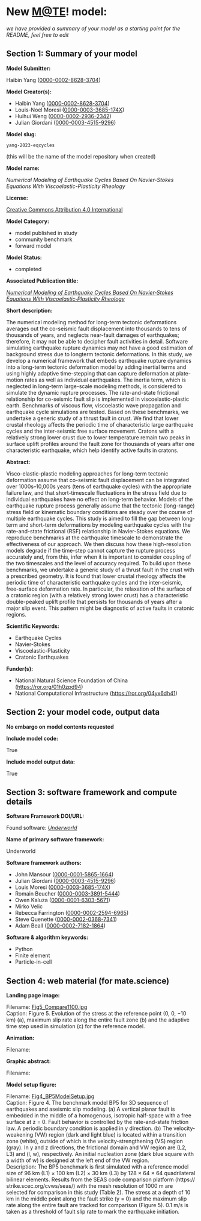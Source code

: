 # New [M@TE](https://mate.science/)! model: 
 _we have provided a summary of your model as a starting point for the README, feel free to edit_
## Section 1: Summary of your model   

**Model Submitter:**  

Haibin Yang ([0000-0002-8628-3704](https://orcid.org/0000-0002-8628-3704))

**Model Creator(s):**  

- Haibin Yang ([0000-0002-8628-3704](https://orcid.org/0000-0002-8628-3704))  
- Louis-Noel Moresi ([0000-0003-3685-174X](https://orcid.org/0000-0003-3685-174X))  
- Huihui Weng ([0000-0002-2936-2342](https://orcid.org/0000-0002-2936-2342))  
- Julian Giordani ([0000-0003-4515-9296](https://orcid.org/0000-0003-4515-9296))  
  
**Model slug:**  

`yang-2023-eqcycles` 

(this will be the name of the model repository when created) 

**Model name:**  

_Numerical Modeling of Earthquake Cycles Based On Navier-Stokes Equations With Viscoelastic-Plasticity Rheology_  

**License:**  

[Creative Commons Attribution 4.0 International]( https://creativecommons.org/licenses/by/4.0/legalcode.txt)

**Model Category:**  

- model published in study   
- community benchmark   
- forward model   
  
**Model Status:**  

- completed   
  
**Associated Publication title:**  

_[Numerical Modeling of Earthquake Cycles Based On Navier‐Stokes Equations With Viscoelastic‐Plasticity Rheology](http://dx.doi.org/10.1029/2023gc010872)_ 

**Short description:**  

The numerical modeling method for long-term tectonic deformations
averages out the co-seismic fault displacement into thousands to tens of thousands of years, and neglects
near-fault damages of earthquakes; therefore, it may not be able to decipher fault activities in detail. Software
simulating earthquake rupture dynamics may not have a good estimation of background stress due to longterm
tectonic deformations. In this study, we develop a numerical framework that embeds earthquake rupture
dynamics into a long-term tectonic deformation model by adding inertial terms and using highly adaptive
time-stepping that can capture deformation at plate-motion rates as well as individual earthquakes. The inertia
term, which is neglected in long-term large-scale modeling methods, is considered to simulate the dynamic
rupture processes. The rate-and-state frictional relationship for co-seismic fault slip is implemented in
viscoelastic-plastic earth. Benchmarks of viscous flow, viscoelastic wave propagation and earthquake cycle
simulations are tested. Based on these benchmarks, we undertake a generic study of a thrust fault in crust.
We find that lower crustal rheology affects the periodic time of characteristic large earthquake cycles and the
inter-seismic free surface movement. Cratons with a relatively strong lower crust due to lower temperature
remain two peaks in surface uplift profiles around the fault zone for thousands of years after one characteristic
earthquake, which help identify active faults in cratons.

**Abstract:**  

Visco-elastic-plastic modeling approaches for long-term tectonic deformation assume that
co-seismic fault displacement can be integrated over 1000s–10,000s years (tens of earthquake cycles) with the
appropriate failure law, and that short-timescale fluctuations in the stress field due to individual earthquakes
have no effect on long-term behavior. Models of the earthquake rupture process generally assume that the
tectonic (long-range) stress field or kinematic boundary conditions are steady over the course of multiple
earthquake cycles. This study is aimed to fill the gap between long-term and short-term deformations by
modeling earthquake cycles with the rate-and-state frictional (RSF) relationship in Navier-Stokes equations.
We reproduce benchmarks at the earthquake timescale to demonstrate the effectiveness of our approach. We
then discuss how these high-resolution models degrade if the time-step cannot capture the rupture process
accurately and, from this, infer when it is important to consider coupling of the two timescales and the level of
accuracy required. To build upon these benchmarks, we undertake a generic study of a thrust fault in the crust
with a prescribed geometry. It is found that lower crustal rheology affects the periodic time of characteristic
earthquake cycles and the inter-seismic, free-surface deformation rate. In particular, the relaxation of the
surface of a cratonic region (with a relatively strong lower crust) has a characteristic double-peaked uplift
profile that persists for thousands of years after a major slip event. This pattern might be diagnostic of active
faults in cratonic regions.

**Scientific Keywords:**  

- Earthquake Cycles   
- Navier-Stokes   
- Viscoelastic-Plasticity   
- Cratonic Earthquakes   
  
**Funder(s):**  
- National Natural Science Foundation of China (https://ror.org/01h0zpd94)  
- National Computational Infrastructure (https://ror.org/04yx6dh41)  
  
## Section 2: your model code, output data  

**No embargo on model contents requested** 

**Include model code:**   

True 

**Include model output data:**   

True 

## Section 3: software framework and compute details   
**Software Framework DOI/URL:**  

Found software: _[Underworld](https://doi.org/10.5281/zenodo.3975252)_ 

**Name of primary software framework:**  

Underworld 

**Software framework authors:**  
- John Mansour ([0000-0001-5865-1664](https://orcid.org/0000-0001-5865-1664))  
- Julian Giordani ([0000-0003-4515-9296](https://orcid.org/0000-0003-4515-9296))  
- Louis Moresi ([0000-0003-3685-174X](https://orcid.org/0000-0003-3685-174X))  
- Romain Beucher ([0000-0003-3891-5444](https://orcid.org/0000-0003-3891-5444))  
- Owen Kaluza ([0000-0001-6303-5671](https://orcid.org/0000-0001-6303-5671))  
- Mirko Velic   
- Rebecca Farrington ([0000-0002-2594-6965](https://orcid.org/0000-0002-2594-6965))  
- Steve Quenette ([0000-0002-0368-7341](https://orcid.org/0000-0002-0368-7341))  
- Adam Beall ([0000-0002-7182-1864](https://orcid.org/0000-0002-7182-1864))  
  
**Software & algorithm keywords:**  

- Python   
- Finite element   
- Particle-in-cell   
  
## Section 4: web material (for mate.science)   
**Landing page image:**  

Filename: [Fig5_Compare1100.jpg](https://github.com/user-attachments/assets/c15df40c-a8da-4fda-87d5-7b03f24a8408)  
Caption: Figure 5. Evolution of the stress at the reference point (0, 0, −10 km) (a), maximum slip rate along the entire fault zone (b)
and the adaptive time step used in simulation (c) for the reference model.  
  
**Animation:**  

Filename: []()  
  
**Graphic abstract:**  

Filename: []()  
  
**Model setup figure:**  

Filename: [Fig4_BP5ModelSetup.jpg](https://github.com/user-attachments/assets/a30e7fdb-9f7c-4a05-a5c1-29827de61ff8)  
Caption: Figure 4. The benchmark model BP5 for 3D sequence of earthquakes and
aseismic slip modeling. (a) A vertical planar fault is embedded in the middle
of a homogenous, isotropic half-space with a free surface at z = 0. Fault
behavior is controlled by the rate-and-state friction law. A periodic boundary
condition is applied in y direction. (b) The velocity-weakening (VW) region
(dark and light blue) is located within a transition zone (white), outside of
which is the velocity-strengthening (VS) region (gray). In y and z directions,
the frictional domain and VW region are (L2, L3) and (l, w), respectively. An
initial nucleation zone (dark blue square with a width of w) is designed at the
left end of the VW region.  
Description:  The BP5 benchmark is first simulated with a reference model size of 96 km (L1) × 100 km (L2) × 30 km
(L3) by 128 × 64 × 64 quadrilateral bilinear elements. Results from the SEAS code comparison platform (https://
strike.scec.org/cvws/seas/) with the mesh resolution of 1000 m are selected for comparison in this study (Table 2).
The stress at a depth of 10 km in the middle point along the fault strike (y = 0) and the maximum slip rate along
the entire fault are tracked for comparison (Figure 5). 0.1 m/s is taken as a threshold of fault slip rate to mark
the earthquake initiation.

  
